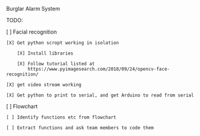 Burglar Alarm System

TODO:

[ ] Facial recognition

    [X] Get python scropt working in isolation

        [X] Install libraries

        [X] Follow tutorial listed at 
            https://www.pyimagesearch.com/2018/09/24/opencv-face-recognition/

    [X] get video stream working

    [X] Get python to print to serial, and get Arduino to read from serial

[ ] Flowchart

    [ ] Identify functions etc from flowchart

    [ ] Extract functions and ask team members to code them
